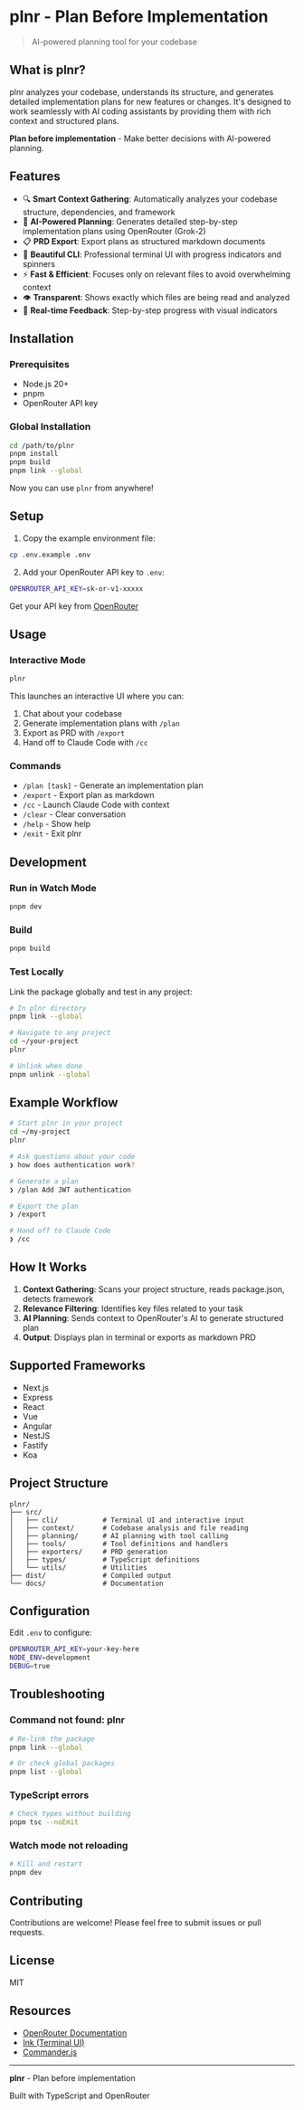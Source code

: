 # plnr - Plan Before Implementation

> AI-powered planning tool for your codebase

## What is plnr?

plnr analyzes your codebase, understands its structure, and generates detailed implementation plans for new features or changes. It's designed to work seamlessly with AI coding assistants by providing them with rich context and structured plans.

**Plan before implementation** - Make better decisions with AI-powered planning.

## Features

- 🔍 **Smart Context Gathering**: Automatically analyzes your codebase structure, dependencies, and framework
- 🤖 **AI-Powered Planning**: Generates detailed step-by-step implementation plans using OpenRouter (Grok-2)
- 📋 **PRD Export**: Export plans as structured markdown documents
- 🎨 **Beautiful CLI**: Professional terminal UI with progress indicators and spinners
- ⚡ **Fast & Efficient**: Focuses only on relevant files to avoid overwhelming context
- 👁️ **Transparent**: Shows exactly which files are being read and analyzed
- 🚀 **Real-time Feedback**: Step-by-step progress with visual indicators

## Installation

### Prerequisites

- Node.js 20+
- pnpm
- OpenRouter API key

### Global Installation

```bash
cd /path/to/plnr
pnpm install
pnpm build
pnpm link --global
```

Now you can use `plnr` from anywhere!

## Setup

1. Copy the example environment file:
```bash
cp .env.example .env
```

2. Add your OpenRouter API key to `.env`:
```bash
OPENROUTER_API_KEY=sk-or-v1-xxxxx
```

Get your API key from [OpenRouter](https://openrouter.ai/)

## Usage

### Interactive Mode

```bash
plnr
```

This launches an interactive UI where you can:
1. Chat about your codebase
2. Generate implementation plans with `/plan`
3. Export as PRD with `/export`
4. Hand off to Claude Code with `/cc`

### Commands

- `/plan [task]` - Generate an implementation plan
- `/export` - Export plan as markdown
- `/cc` - Launch Claude Code with context
- `/clear` - Clear conversation
- `/help` - Show help
- `/exit` - Exit plnr

## Development

### Run in Watch Mode

```bash
pnpm dev
```

### Build

```bash
pnpm build
```

### Test Locally

Link the package globally and test in any project:

```bash
# In plnr directory
pnpm link --global

# Navigate to any project
cd ~/your-project
plnr

# Unlink when done
pnpm unlink --global
```

## Example Workflow

```bash
# Start plnr in your project
cd ~/my-project
plnr

# Ask questions about your code
❯ how does authentication work?

# Generate a plan
❯ /plan Add JWT authentication

# Export the plan
❯ /export

# Hand off to Claude Code
❯ /cc
```

## How It Works

1. **Context Gathering**: Scans your project structure, reads package.json, detects framework
2. **Relevance Filtering**: Identifies key files related to your task
3. **AI Planning**: Sends context to OpenRouter's AI to generate structured plan
4. **Output**: Displays plan in terminal or exports as markdown PRD

## Supported Frameworks

- Next.js
- Express
- React
- Vue
- Angular
- NestJS
- Fastify
- Koa

## Project Structure

```
plnr/
├── src/
│   ├── cli/           # Terminal UI and interactive input
│   ├── context/       # Codebase analysis and file reading
│   ├── planning/      # AI planning with tool calling
│   ├── tools/         # Tool definitions and handlers
│   ├── exporters/     # PRD generation
│   ├── types/         # TypeScript definitions
│   └── utils/         # Utilities
├── dist/              # Compiled output
└── docs/              # Documentation
```

## Configuration

Edit `.env` to configure:

```bash
OPENROUTER_API_KEY=your-key-here
NODE_ENV=development
DEBUG=true
```

## Troubleshooting

### Command not found: plnr

```bash
# Re-link the package
pnpm link --global

# Or check global packages
pnpm list --global
```

### TypeScript errors

```bash
# Check types without building
pnpm tsc --noEmit
```

### Watch mode not reloading

```bash
# Kill and restart
pnpm dev
```

## Contributing

Contributions are welcome! Please feel free to submit issues or pull requests.

## License

MIT

## Resources

- [OpenRouter Documentation](https://openrouter.ai/docs)
- [Ink (Terminal UI)](https://github.com/vadimdemedes/ink)
- [Commander.js](https://github.com/tj/commander.js)

---

**plnr** - Plan before implementation

Built with TypeScript and OpenRouter
